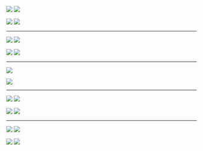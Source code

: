 
![](https://data.volution.ro/ciprian/f8ae5c63a7cccce956f5a634a79a293e/plots/ecdc/europe/svg/absolute--confirmed--lines.svg)
![](https://data.volution.ro/ciprian/f8ae5c63a7cccce956f5a634a79a293e/plots/ecdc/europe/svg/absolute--deaths--lines.svg)

![](https://data.volution.ro/ciprian/f8ae5c63a7cccce956f5a634a79a293e/plots/ecdc/europe/svg/absolute--confirmed--heatmap.svg)
![](https://data.volution.ro/ciprian/f8ae5c63a7cccce956f5a634a79a293e/plots/ecdc/europe/svg/absolute--deaths--heatmap.svg)

----

![](https://data.volution.ro/ciprian/f8ae5c63a7cccce956f5a634a79a293e/plots/ecdc/europe/svg/peakpct--confirmed--lines.svg)
![](https://data.volution.ro/ciprian/f8ae5c63a7cccce956f5a634a79a293e/plots/ecdc/europe/svg/peakpct--deaths--lines.svg)

![](https://data.volution.ro/ciprian/f8ae5c63a7cccce956f5a634a79a293e/plots/ecdc/europe/svg/peakpct--confirmed--heatmap.svg)
![](https://data.volution.ro/ciprian/f8ae5c63a7cccce956f5a634a79a293e/plots/ecdc/europe/svg/peakpct--deaths--heatmap.svg)

----

![](https://data.volution.ro/ciprian/f8ae5c63a7cccce956f5a634a79a293e/plots/ecdc/europe/svg/relative--deaths--lines.svg)

![](https://data.volution.ro/ciprian/f8ae5c63a7cccce956f5a634a79a293e/plots/ecdc/europe/svg/relative--deaths--heatmap.svg)

----

![](https://data.volution.ro/ciprian/f8ae5c63a7cccce956f5a634a79a293e/plots/ecdc/europe/svg/absolute_pop100k--confirmed--lines.svg)
![](https://data.volution.ro/ciprian/f8ae5c63a7cccce956f5a634a79a293e/plots/ecdc/europe/svg/absolute_pop100k--deaths--lines.svg)

![](https://data.volution.ro/ciprian/f8ae5c63a7cccce956f5a634a79a293e/plots/ecdc/europe/svg/absolute_pop100k--confirmed--heatmap.svg)
![](https://data.volution.ro/ciprian/f8ae5c63a7cccce956f5a634a79a293e/plots/ecdc/europe/svg/absolute_pop100k--deaths--heatmap.svg)

----

![](https://data.volution.ro/ciprian/f8ae5c63a7cccce956f5a634a79a293e/plots/ecdc/europe/svg/delta--confirmed--lines.svg)
![](https://data.volution.ro/ciprian/f8ae5c63a7cccce956f5a634a79a293e/plots/ecdc/europe/svg/delta--deaths--lines.svg)

![](https://data.volution.ro/ciprian/f8ae5c63a7cccce956f5a634a79a293e/plots/ecdc/europe/svg/delta--confirmed--heatmap.svg)
![](https://data.volution.ro/ciprian/f8ae5c63a7cccce956f5a634a79a293e/plots/ecdc/europe/svg/delta--deaths--heatmap.svg)

